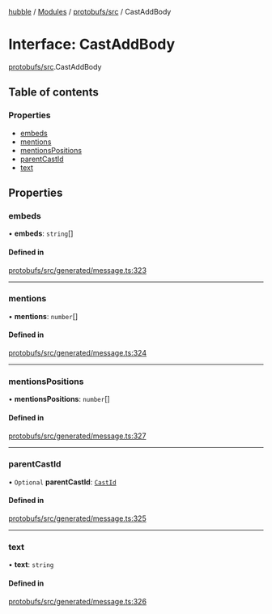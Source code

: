 [hubble](../README.md) / [Modules](../modules.md) / [protobufs/src](../modules/protobufs_src.md) / CastAddBody

# Interface: CastAddBody

[protobufs/src](../modules/protobufs_src.md).CastAddBody

## Table of contents

### Properties

- [embeds](protobufs_src.CastAddBody.md#embeds)
- [mentions](protobufs_src.CastAddBody.md#mentions)
- [mentionsPositions](protobufs_src.CastAddBody.md#mentionspositions)
- [parentCastId](protobufs_src.CastAddBody.md#parentcastid)
- [text](protobufs_src.CastAddBody.md#text)

## Properties

### embeds

• **embeds**: `string`[]

#### Defined in

[protobufs/src/generated/message.ts:323](https://github.com/vinliao/hubble/blob/4e20c6c/packages/protobufs/src/generated/message.ts#L323)

___

### mentions

• **mentions**: `number`[]

#### Defined in

[protobufs/src/generated/message.ts:324](https://github.com/vinliao/hubble/blob/4e20c6c/packages/protobufs/src/generated/message.ts#L324)

___

### mentionsPositions

• **mentionsPositions**: `number`[]

#### Defined in

[protobufs/src/generated/message.ts:327](https://github.com/vinliao/hubble/blob/4e20c6c/packages/protobufs/src/generated/message.ts#L327)

___

### parentCastId

• `Optional` **parentCastId**: [`CastId`](../modules/protobufs_src.md#castid)

#### Defined in

[protobufs/src/generated/message.ts:325](https://github.com/vinliao/hubble/blob/4e20c6c/packages/protobufs/src/generated/message.ts#L325)

___

### text

• **text**: `string`

#### Defined in

[protobufs/src/generated/message.ts:326](https://github.com/vinliao/hubble/blob/4e20c6c/packages/protobufs/src/generated/message.ts#L326)
